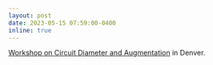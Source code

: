 ```yaml
---
layout: post
date: 2023-05-15 07:59:00-0400
inline: true
---
```

[Workshop on Circuit Diameter and Augmentation](http://math.ucdenver.edu/~sborgwardt/workshop/circuits.html) in Denver.
